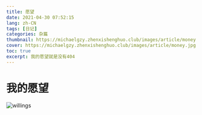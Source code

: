 ```yaml
---
title: 愿望
date: 2021-04-30 07:52:15
lang: zh-CN
tags: [日记]
categories: 杂篇
thumbnail: https://michaelgzy.zhenxishenghuo.club/images/article/money.jpg
cover: https://michaelgzy.zhenxishenghuo.club/images/article/money.jpg
toc: true
excerpt: 我的愿望就是没有404
---
```


# 我的愿望
![willings](https://michaelgzy.zhenxishenghuo.club/images/404.jpg)


